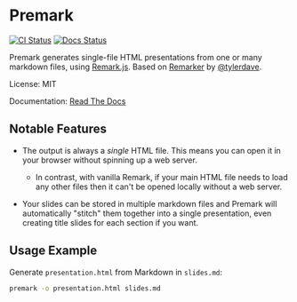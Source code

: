# Premark

[![CI Status](https://github.com/eswan18/premark/actions/workflows/ci.yaml/badge.svg)](https://github.com/eswan18/premark/actions/workflows/ci.yaml)
[![Docs Status](https://readthedocs.org/projects/premark/badge/?version=latest)](https://premark.readthedocs.io/en/latest/?badge=latest)

Premark generates single-file HTML presentations from one or many markdown files, using [Remark.js](https://github.com/gnab/remark).
Based on [Remarker](https://github.com/tylerdave/remarker) by [@tylerdave](https://github.com/tylerdave).

License: MIT

Documentation: [Read The Docs](https://premark.readthedocs.io/en/latest/)

## Notable Features

- The output is always a *single* HTML file. This means you can open it in your browser without spinning up a web server.
  - In contrast, with vanilla Remark, if your main HTML file needs to load any other files then it can't be opened locally without a web server.

- Your slides can be stored in multiple markdown files and Premark will automatically "stitch" them together into a single presentation, even creating title slides for each section if you want.

## Usage Example

Generate `presentation.html` from Markdown in `slides.md`:

```bash
premark -o presentation.html slides.md
```
